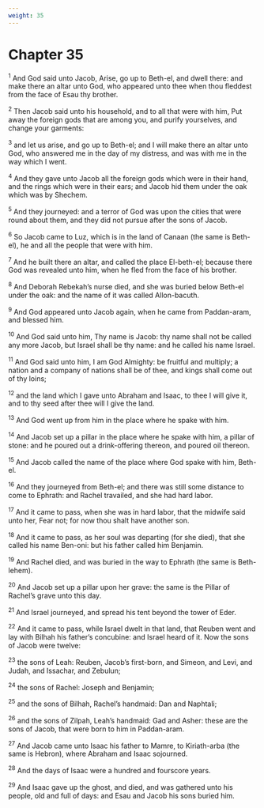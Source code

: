 ```yaml
---
weight: 35
---
```


# Chapter 35

<sup>1</sup> And God said unto Jacob, Arise, go up to Beth-el, and dwell there: and make there an altar unto God, who appeared unto thee when thou fleddest from the face of Esau thy brother. 

<sup>2</sup> Then Jacob said unto his household, and to all that were with him, Put away the foreign gods that are among you, and purify yourselves, and change your garments: 

<sup>3</sup> and let us arise, and go up to Beth-el; and I will make there an altar unto God, who answered me in the day of my distress, and was with me in the way which I went. 

<sup>4</sup> And they gave unto Jacob all the foreign gods which were in their hand, and the rings which were in their ears; and Jacob hid them under the oak which was by Shechem. 

<sup>5</sup> And they journeyed: and a terror of God was upon the cities that were round about them, and they did not pursue after the sons of Jacob. 

<sup>6</sup> So Jacob came to Luz, which is in the land of Canaan (the same is Beth-el), he and all the people that were with him. 

<sup>7</sup> And he built there an altar, and called the place El-beth-el; because there God was revealed unto him, when he fled from the face of his brother. 

<sup>8</sup> And Deborah Rebekah’s nurse died, and she was buried below Beth-el under the oak: and the name of it was called Allon-bacuth. 

<sup>9</sup> And God appeared unto Jacob again, when he came from Paddan-aram, and blessed him. 

<sup>10</sup> And God said unto him, Thy name is Jacob: thy name shall not be called any more Jacob, but Israel shall be thy name: and he called his name Israel. 

<sup>11</sup> And God said unto him, I am God Almighty: be fruitful and multiply; a nation and a company of nations shall be of thee, and kings shall come out of thy loins; 

<sup>12</sup> and the land which I gave unto Abraham and Isaac, to thee I will give it, and to thy seed after thee will I give the land. 

<sup>13</sup> And God went up from him in the place where he spake with him. 

<sup>14</sup> And Jacob set up a pillar in the place where he spake with him, a pillar of stone: and he poured out a drink-offering thereon, and poured oil thereon. 

<sup>15</sup> And Jacob called the name of the place where God spake with him, Beth-el. 

<sup>16</sup> And they journeyed from Beth-el; and there was still some distance to come to Ephrath: and Rachel travailed, and she had hard labor. 

<sup>17</sup> And it came to pass, when she was in hard labor, that the midwife said unto her, Fear not; for now thou shalt have another son. 

<sup>18</sup> And it came to pass, as her soul was departing (for she died), that she called his name Ben-oni: but his father called him Benjamin. 

<sup>19</sup> And Rachel died, and was buried in the way to Ephrath (the same is Beth-lehem). 

<sup>20</sup> And Jacob set up a pillar upon her grave: the same is the Pillar of Rachel’s grave unto this day. 

<sup>21</sup> And Israel journeyed, and spread his tent beyond the tower of Eder. 

<sup>22</sup> And it came to pass, while Israel dwelt in that land, that Reuben went and lay with Bilhah his father’s concubine: and Israel heard of it. Now the sons of Jacob were twelve: 

<sup>23</sup> the sons of Leah: Reuben, Jacob’s first-born, and Simeon, and Levi, and Judah, and Issachar, and Zebulun; 

<sup>24</sup> the sons of Rachel: Joseph and Benjamin; 

<sup>25</sup> and the sons of Bilhah, Rachel’s handmaid: Dan and Naphtali; 

<sup>26</sup> and the sons of Zilpah, Leah’s handmaid: Gad and Asher: these are the sons of Jacob, that were born to him in Paddan-aram. 

<sup>27</sup> And Jacob came unto Isaac his father to Mamre, to Kiriath-arba (the same is Hebron), where Abraham and Isaac sojourned. 

<sup>28</sup> And the days of Isaac were a hundred and fourscore years. 

<sup>29</sup> And Isaac gave up the ghost, and died, and was gathered unto his people, old and full of days: and Esau and Jacob his sons buried him. 


